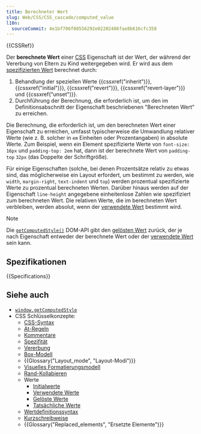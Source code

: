```yaml
---
title: Berechneter Wert
slug: Web/CSS/CSS_cascade/computed_value
l10n:
  sourceCommit: 4e1bf706f08556292e02202486fae8b616cfc358
---
```


{{CSSRef}}

Der **berechnete Wert** einer [CSS](/de/docs/Web/CSS) Eigenschaft ist der Wert, der während der Vererbung von Eltern zu Kind weitergegeben wird. Er wird aus dem [spezifizierten Wert](/de/docs/Web/CSS/CSS_cascade/specified_value) berechnet durch:

1. Behandlung der speziellen Werte {{cssxref("inherit")}}, {{cssxref("initial")}}, {{cssxref("revert")}}, {{cssxref("revert-layer")}} und {{cssxref("unset")}}.
2. Durchführung der Berechnung, die erforderlich ist, um den im Definitionsabschnitt der Eigenschaft beschriebenen "Berechneten Wert" zu erreichen.

Die Berechnung, die erforderlich ist, um den berechneten Wert einer Eigenschaft zu erreichen, umfasst typischerweise die Umwandlung relativer Werte (wie z. B. solcher in `em` Einheiten oder Prozentangaben) in absolute Werte. Zum Beispiel, wenn ein Element spezifizierte Werte von `font-size: 16px` und `padding-top: 2em` hat, dann ist der berechnete Wert von `padding-top` `32px` (das Doppelte der Schriftgröße).

Für einige Eigenschaften (solche, bei denen Prozentsätze relativ zu etwas sind, das möglicherweise ein Layout erfordert, um bestimmt zu werden, wie `width`, `margin-right`, `text-indent` und `top`) werden prozentual spezifizierte Werte zu prozentual berechneten Werten. Darüber hinaus werden auf der Eigenschaft `line-height` angegebene einheitenlose Zahlen wie spezifiziert zum berechneten Wert. Die relativen Werte, die im berechneten Wert verbleiben, werden absolut, wenn der [verwendete Wert](/de/docs/Web/CSS/CSS_cascade/used_value) bestimmt wird.

> [!NOTE]
> Die [`getComputedStyle()`](/de/docs/Web/API/Window/getComputedStyle) DOM-API gibt den [gelösten Wert](/de/docs/Web/CSS/resolved_value) zurück, der je nach Eigenschaft entweder der berechnete Wert oder der [verwendete Wert](/de/docs/Web/CSS/CSS_cascade/used_value) sein kann.

## Spezifikationen

{{Specifications}}

## Siehe auch

- [`window.getComputedStyle`](/de/docs/Web/API/Window/getComputedStyle)
- CSS Schlüsselkonzepte:
  - [CSS-Syntax](/de/docs/Web/CSS/CSS_syntax/Syntax)
  - [At-Regeln](/de/docs/Web/CSS/CSS_syntax/At-rule)
  - [Kommentare](/de/docs/Web/CSS/CSS_syntax/Comments)
  - [Spezifität](/de/docs/Web/CSS/CSS_cascade/Specificity)
  - [Vererbung](/de/docs/Web/CSS/CSS_cascade/Inheritance)
  - [Box-Modell](/de/docs/Web/CSS/CSS_box_model/Introduction_to_the_CSS_box_model)
  - {{Glossary("Layout_mode", "Layout-Modi")}}
  - [Visuelles Formatierungsmodell](/de/docs/Web/CSS/CSS_display/Visual_formatting_model)
  - [Rand-Kollabieren](/de/docs/Web/CSS/CSS_box_model/Mastering_margin_collapsing)
  - Werte
    - [Initialwerte](/de/docs/Web/CSS/CSS_cascade/initial_value)
    - [Verwendete Werte](/de/docs/Web/CSS/CSS_cascade/used_value)
    - [Gelöste Werte](/de/docs/Web/CSS/resolved_value)
    - [Tatsächliche Werte](/de/docs/Web/CSS/CSS_cascade/actual_value)
  - [Wertdefinitionssyntax](/de/docs/Web/CSS/CSS_Values_and_Units/Value_definition_syntax)
  - [Kurzschreibweise](/de/docs/Web/CSS/CSS_cascade/Shorthand_properties)
  - {{Glossary("Replaced_elements", "Ersetzte Elemente")}}
